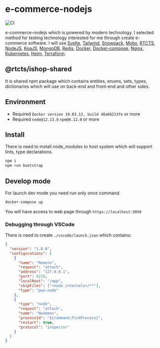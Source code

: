 # e-commerce-nodejs

![CI](https://github.com/mitya-borodin/e-commerce-nodejs/workflows/CI/badge.svg)

e-commerce-nodejs which is powered by modern technology. I selected method for testing technology interested for me through create e-commerce software. I will use [Svelte](https://svelte.dev), [Tailwind](https://tailwindcss.com), [Snowpack](https://www.snowpack.dev/), [Mobx](https://mobx.js.org/README.html), [RTCTS](https://github.com/mitya-borodin/rtcts), [NodeJS](https://nodejs.org/en/), [KoaJS](https://koajs.com), [MongoDB](https://www.mongodb.com/), [Redis](https://redis.io/), [Docker](https://www.docker.com/), [Docker-compose](https://docs.docker.com/compose/), [Nginx](https://nginx.org/), [Kubernetes](https://kubernetes.io/), [Helm](https://helm.sh), [Terraform](https://www.terraform.io/).

## @rtcts/ishop-shared

It is shared npm package which contains entities, enums, sets, types, dictionaries which will use on back-end and front-end and other sides.

## Environment

- Required `Docker version 19.03.12, build 48a66213fe` or more
- Required `node@12.13.0` `npm@6.12.0` or more

## Install

There is need to install node_modules to host system which will support lints, type declarations.

```bash
npm i
npm run bootstrap
```

## Develop mode

For launch dev mode you need run only once command.

```bash
docker-compose up
```

You will have access to web page through `https://localhost:3050`

### Debugging through VSCode

There is need to create `./vscode/launch.json` which contains:

``` json
{
  "version": "1.0.0",
  "configurations": [
    {
      "name": "Remote",
      "request": "attach",
      "address": "127.0.0.1",
      "port": 9229,
      "localRoot": "/app",
      "skipFiles": ["<node_internals>/**"],
      "type": "pwa-node"
    },
    {
      "type": "node",
      "request": "attach",
      "name": "Nodemon",
      "processId": "${command:PickProcess}",
      "restart": true,
      "protocol": "inspector"
    }
  ]
}

```
